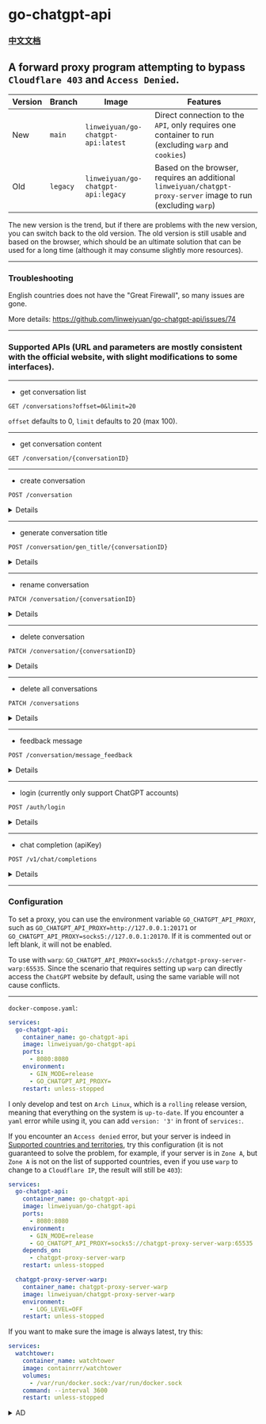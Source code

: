 # go-chatgpt-api

### [中文文档](README_zh.md)

## A forward proxy program attempting to bypass `Cloudflare 403` and `Access Denied`.

| Version | Branch   | Image                              | Features                                                                                                       |
|---------|----------|------------------------------------|----------------------------------------------------------------------------------------------------------------|
| New     | `main`   | `linweiyuan/go-chatgpt-api:latest` | Direct connection to the `API`, only requires one container to run (excluding `warp` and `cookies`)            | 
| Old     | `legacy` | `linweiyuan/go-chatgpt-api:legacy` | Based on the browser, requires an additional `linweiyuan/chatgpt-proxy-server` image to run (excluding `warp`) | 

The new version is the trend, but if there are problems with the new version, you can switch back to the old version.
The old version is still usable and based on the browser, which should be an ultimate solution that can be used for a
long time (although it may consume slightly more resources).

---

### Troubleshooting

English countries does not have the "Great Firewall", so many issues are gone.

More details: https://github.com/linweiyuan/go-chatgpt-api/issues/74

---

### Supported APIs (URL and parameters are mostly consistent with the official website, with slight modifications to some interfaces).

---

- get conversation list

`GET /conversations?offset=0&limit=20`

`offset` defaults to 0, `limit` defaults to 20 (max 100).

---

- get conversation content

`GET /conversation/{conversationID}`

---

- create conversation

`POST /conversation`

<details>

```json
{
  "action": "next",
  "messages": [
    {
      "id": "message id",
      "author": {
        "role": "user"
      },
      "content": {
        "content_type": "text",
        "parts": [
          "Hello World"
        ]
      }
    }
  ],
  "parent_message_id": "parent message id",
  "conversation_id": "conversation id",
  "model": "text-davinci-002-render-sha",
  "timezone_offset_min": -480,
  "history_and_training_disabled": false
}
```

</details>

---

- generate conversation title

`POST /conversation/gen_title/{conversationID}`

<details>

```json
{
  "message_id": "role assistant response message id"
}
```

</details>

---

- rename conversation

`PATCH /conversation/{conversationID}`

<details>

```json
{
  "title": "new title"
}
```

</details>

---

- delete conversation

`PATCH /conversation/{conversationID}`

<details>

```json
{
  "is_visible": false
}
```

</details>

---

- delete all conversations

`PATCH /conversations`

<details>

```json
{
  "is_visible": false
}
```

</details>

---

- feedback message

`POST /conversation/message_feedback`

<details>

```json
{
  "message_id": "message id",
  "conversation_id": "conversation id",
  "rating": "thumbsUp/thumbsDown"
}
```

</details>

---

- login (currently only support ChatGPT accounts)

`POST /auth/login`

<details>

```json
{
  "username": "email",
  "password": "password"
}
```

</details>

---

- chat completion (apiKey)

`POST /v1/chat/completions`

<details>

```json
{
  "messages": [
    {
      "role": "user",
      "content": "Hello World"
    }
  ],
  "model": "gpt-3.5-turbo",
  "stream": true
}
```

</details>

---

### Configuration

To set a proxy, you can use the environment variable `GO_CHATGPT_API_PROXY`, such
as `GO_CHATGPT_API_PROXY=http://127.0.0.1:20171` or `GO_CHATGPT_API_PROXY=socks5://127.0.0.1:20170`. If it is commented
out or left blank, it will not be enabled.

To use with `warp`: `GO_CHATGPT_API_PROXY=socks5://chatgpt-proxy-server-warp:65535`. Since the scenario that requires
setting up `warp` can directly access the `ChatGPT` website by default, using the same variable will not cause
conflicts.

---

`docker-compose.yaml`:

```yaml
services:
  go-chatgpt-api:
    container_name: go-chatgpt-api
    image: linweiyuan/go-chatgpt-api
    ports:
      - 8080:8080
    environment:
      - GIN_MODE=release
      - GO_CHATGPT_API_PROXY=
    restart: unless-stopped
```

I only develop and test on `Arch Linux`, which is a `rolling` release version, meaning that everything on the system is
`up-to-date`. If you encounter a `yaml` error while using it, you can add `version: '3'` in front of `services:`.

If you encounter an `Access denied` error, but your server is indeed
in [Supported countries and territories](https://platform.openai.com/docs/supported-countries), try this
configuration (it is not guaranteed to solve the problem, for example, if your server is in `Zone A`, but `Zone A`
is not on the list of supported countries, even if you use `warp` to change to a `Cloudflare IP`, the result will still
be
`403`):

```yaml
services:
  go-chatgpt-api:
    container_name: go-chatgpt-api
    image: linweiyuan/go-chatgpt-api
    ports:
      - 8080:8080
    environment:
      - GIN_MODE=release
      - GO_CHATGPT_API_PROXY=socks5://chatgpt-proxy-server-warp:65535
    depends_on:
      - chatgpt-proxy-server-warp
    restart: unless-stopped

  chatgpt-proxy-server-warp:
    container_name: chatgpt-proxy-server-warp
    image: linweiyuan/chatgpt-proxy-server-warp
    environment:
      - LOG_LEVEL=OFF
    restart: unless-stopped
```

If you want to make sure the image is always latest, try this:

```yaml
services:
  watchtower:
    container_name: watchtower
    image: containrrr/watchtower
    volumes:
      - /var/run/docker.sock:/var/run/docker.sock
    command: --interval 3600
    restart: unless-stopped
```

<details>

<summary>AD</summary>

`Vultr` Referral Program: https://www.vultr.com/?ref=7372562

</details>
